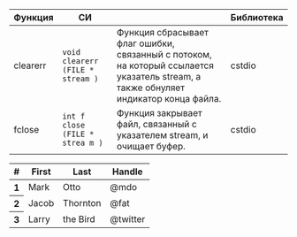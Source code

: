 <link rel="stylesheet" href="{{ "/assets/css/style.css?v=" | append: site.github.build_revision | relative_url }}">

| Функция  |СИ                            |  |Библиотека|
|----------|------------------------------|--|----------|
|clearerr  |```void clearerr (FILE * stream )```|Функция сбрасывает флаг ошибки, связанный с потоком, на который ссылается указатель stream, а также обнуляет индикатор конца файла.|cstdio    |
|fclose    |```int f close (FILE * strea m ) ```|Функция закрывает файл, связанный с указателем stream, и очищает буфер.|cstdio|



<table class="table table-striped">
  <thead>
    <tr>
      <th scope="col">#</th>
      <th scope="col">First</th>
      <th scope="col">Last</th>
      <th scope="col">Handle</th>
    </tr>
  </thead>
  <tbody>
    <tr>
      <th scope="row">1</th>
      <td>Mark</td>
      <td>Otto</td>
      <td>@mdo</td>
    </tr>
    <tr>
      <th scope="row">2</th>
      <td>Jacob</td>
      <td>Thornton</td>
      <td>@fat</td>
    </tr>
    <tr>
      <th scope="row">3</th>
      <td>Larry</td>
      <td>the Bird</td>
      <td>@twitter</td>
    </tr>
  </tbody>
</table>
